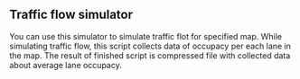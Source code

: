 ## Traffic flow simulator

You can use this simulator to simulate traffic flot for specified map. 
While simulating traffic flow, this script collects data of occupacy per each lane in the map.
The result of finished script is compressed file with collected data about average lane occupacy.